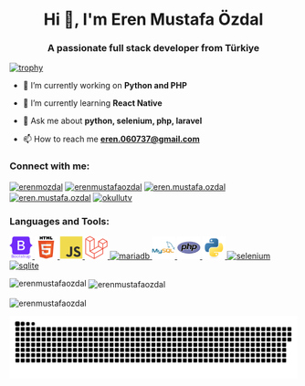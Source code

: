 <!--
https://rahuldkjain.github.io/gh-profile-readme-generator/
-->

<!-- ![MasterHead](https://i.ibb.co/tCRC9mV/OIG2.jpg) -->
<h1 align="center">Hi 👋, I'm Eren Mustafa Özdal</h1>
<h3 align="center">A passionate full stack developer from Türkiye</h3>

[![trophy](https://github-profile-trophy.vercel.app/?username=erenmustafaozdal&theme=onedark)](https://github.com/ryo-ma/github-profile-trophy)

- 🔭 I’m currently working on **Python and PHP**

- 🌱 I’m currently learning **React Native**

- 💬 Ask me about **python, selenium, php, laravel**

- 📫 How to reach me **eren.060737@gmail.com**

<h3 align="left">Connect with me:</h3>
<p align="left">
<a href="https://twitter.com/erenmozdal" target="blank"><img align="center" src="https://raw.githubusercontent.com/rahuldkjain/github-profile-readme-generator/master/src/images/icons/Social/twitter.svg" alt="erenmozdal" height="30" width="40" /></a>
<a href="https://linkedin.com/in/erenmustafaozdal" target="blank"><img align="center" src="https://raw.githubusercontent.com/rahuldkjain/github-profile-readme-generator/master/src/images/icons/Social/linked-in-alt.svg" alt="erenmustafaozdal" height="30" width="40" /></a>
<a href="https://fb.com/eren.mustafa.ozdal" target="blank"><img align="center" src="https://raw.githubusercontent.com/rahuldkjain/github-profile-readme-generator/master/src/images/icons/Social/facebook.svg" alt="eren.mustafa.ozdal" height="30" width="40" /></a>
<a href="https://instagram.com/eren.mustafa.ozdal" target="blank"><img align="center" src="https://raw.githubusercontent.com/rahuldkjain/github-profile-readme-generator/master/src/images/icons/Social/instagram.svg" alt="eren.mustafa.ozdal" height="30" width="40" /></a>
<a href="https://www.youtube.com/c/okullutv" target="blank"><img align="center" src="https://raw.githubusercontent.com/rahuldkjain/github-profile-readme-generator/master/src/images/icons/Social/youtube.svg" alt="okullutv" height="30" width="40" /></a>
</p>

<h3 align="left">Languages and Tools:</h3>
<p align="left"> <a href="https://getbootstrap.com" target="_blank" rel="noreferrer"> <img src="https://raw.githubusercontent.com/devicons/devicon/master/icons/bootstrap/bootstrap-plain-wordmark.svg" alt="bootstrap" width="40" height="40"/> </a> <a href="https://www.w3.org/html/" target="_blank" rel="noreferrer"> <img src="https://raw.githubusercontent.com/devicons/devicon/master/icons/html5/html5-original-wordmark.svg" alt="html5" width="40" height="40"/> </a> <a href="https://developer.mozilla.org/en-US/docs/Web/JavaScript" target="_blank" rel="noreferrer"> <img src="https://raw.githubusercontent.com/devicons/devicon/master/icons/javascript/javascript-original.svg" alt="javascript" width="40" height="40"/> </a> <a href="https://laravel.com/" target="_blank" rel="noreferrer"> <img src="https://raw.githubusercontent.com/devicons/devicon/6910f0503efdd315c8f9b858234310c06e04d9c0/icons/laravel/laravel-original.svg" alt="laravel" width="40" height="40"/> </a> <a href="https://mariadb.org/" target="_blank" rel="noreferrer"> <img src="https://www.vectorlogo.zone/logos/mariadb/mariadb-icon.svg" alt="mariadb" width="40" height="40"/> </a> <a href="https://www.mysql.com/" target="_blank" rel="noreferrer"> <img src="https://raw.githubusercontent.com/devicons/devicon/master/icons/mysql/mysql-original-wordmark.svg" alt="mysql" width="40" height="40"/> </a> <a href="https://www.php.net" target="_blank" rel="noreferrer"> <img src="https://raw.githubusercontent.com/devicons/devicon/master/icons/php/php-original.svg" alt="php" width="40" height="40"/> </a> <a href="https://www.python.org" target="_blank" rel="noreferrer"> <img src="https://raw.githubusercontent.com/devicons/devicon/master/icons/python/python-original.svg" alt="python" width="40" height="40"/> </a> <a href="https://www.selenium.dev" target="_blank" rel="noreferrer"> <img src="https://raw.githubusercontent.com/detain/svg-logos/780f25886640cef088af994181646db2f6b1a3f8/svg/selenium-logo.svg" alt="selenium" width="40" height="40"/> </a> <a href="https://www.sqlite.org/" target="_blank" rel="noreferrer"> <img src="https://www.vectorlogo.zone/logos/sqlite/sqlite-icon.svg" alt="sqlite" width="40" height="40"/> </a> </p>

<p><img align="left" src="https://github-readme-stats.vercel.app/api/top-langs?username=erenmustafaozdal&show_icons=true&locale=en&layout=compact" alt="erenmustafaozdal" /></p>

<p>&nbsp;<img align="center" src="https://github-readme-stats.vercel.app/api?username=erenmustafaozdal&show_icons=true&locale=en" alt="erenmustafaozdal" /></p>

<p><img align="center" src="https://github-readme-streak-stats.herokuapp.com/?user=erenmustafaozdal&" alt="erenmustafaozdal" /></p>

<picture>
  <source media="(prefers-color-scheme: dark)" srcset="https://raw.githubusercontent.com/erenmustafaozdal/erenmustafaozdal/output/github-contribution-grid-snake-dark.svg">
  <source media="(prefers-color-scheme: light)" srcset="https://raw.githubusercontent.com/erenmustafaozdal/erenmustafaozdal/output/github-contribution-grid-snake.svg">
  <img alt="github contribution grid snake animation" src="https://raw.githubusercontent.com/erenmustafaozdal/erenmustafaozdal/output/github-contribution-grid-snake.svg">
</picture>

